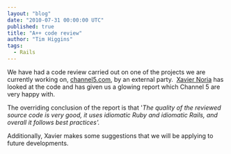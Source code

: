 ```yaml
---
layout: "blog"
date: "2010-07-31 00:00:00 UTC"
published: true
title: "A++ code review"
author: "Tim Higgins"
tags:
  - Rails
---
```


<p>We have had a code review carried out on one of the projects we are currently working on,&nbsp;<a href="http://www.channel5.com">channel5.com</a>, by an external party.&nbsp; <a href="http://www.hashref.com">Xavier Noria</a> has looked at the code and has given us a glowing report which Channel 5 are very happy with.&nbsp;</p>
<p>The overriding conclusion of the report is that &#39;<em>The quality of the reviewed source code is very good, it uses idiomatic Ruby and idiomatic Rails, and overall it follows best practices&#39;.</em></p>
<p>Additionally, Xavier makes some suggestions that we will be applying to future developments.</p>

